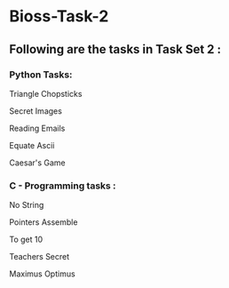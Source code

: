 # Bioss-Task-2

## Following are the tasks in Task Set 2 :

### Python Tasks:

Triangle Chopsticks

Secret Images

Reading Emails

Equate Ascii

Caesar's Game

### C - Programming tasks :

No String

Pointers Assemble

To get 10

Teachers Secret

Maximus Optimus

